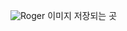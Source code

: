![Roger](https://user-images.githubusercontent.com/90363538/132610267-35d5fbd9-d60c-4c10-8b41-253236d7661b.jpg)
이미지 저장되는 곳 
